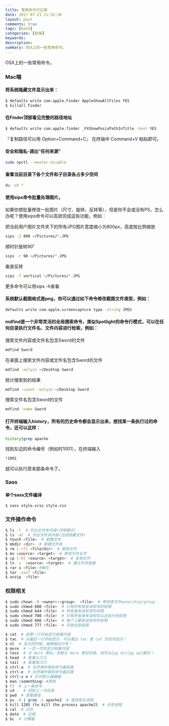```yaml
---
title: 常用命令行记录
date: 2017-07-21 11:31:36
layout: post
comments: true
tags: [bash]
categories: [前端]
keywords:
description:
summary: OSX上的一些常用命令。
---
```


OSX上的一些常用命令。

<!-- more -->
### Mac端
#### 将系统隐藏文件显示出来：
```bash
$ defaults write com.apple.Finder AppleShowAllFiles YES 
$ killall Finder
```

#### 在Finder顶部看见完整的路径地址
```bash
$ defaults write com.apple.finder _FXShowPosixPathInTitle -bool YES
```
『复制路径可以用 Option+Command+C』 在终端中 Command+V 粘贴即可。

#### 安全和隐私-调出“任何来源”
```bash
sudo spctl --master-disable
```

#### 查看当前目录下各个文件和子目录各占多少空间
```bash
du -sh *
```

#### 使用sips命令批量处理图片。
如果你想批量修改一批图片（尺寸、旋转、反转等），但是你不会或没有PS，怎么办呢？使用sips命令可以高效完成这些功能，例如：

把当前用户图片文件夹下的所有JPG图片宽度缩小为800px，高度按比例缩放
```bash
sips -Z 800 ~/Pictures/*.JPG
```

顺时针旋转90˚
```bash
sips -r 90 ~/Pictures/*.JPG
```

垂直反转
```bash
sips -f vertical ~/Pictures/*.JPG
```

更多命令可以用sips -h查看

####  系统默认截图格式是png，你可以通过如下命令修改截图文件类型，例如：
```bash
defaults write com.apple.screencapture type -string JPEG
```


#### mdfind是一个非常灵活的全局搜索命令，类似Spotlight的命令行模式，可以在任何目录执行文件名、文件内容进行检索，例如：

搜索文件内容或文件名包含Sword的文件
```bash
mdfind Sword    
```

在桌面上搜索文件内容或文件名包含Sword的文件
```bash
mdfind -onlyin ~/Desktop Sword
```

统计搜索到的结果
```bash
mdfind -count -onlyin ~/Desktop Sword
```

搜索文件名包含Sword的文件
```bash
mdfind -name Sword
```

####  打开终端输入history，所有的历史命令都会显示出来，想找某一条执行过的命令，还可以这样：
 ```bash
 history|grep apache
 ```

 找到左边的命令编号（例如时1001），在终端输入
 ```bash
 !1001
 ```
 就可以执行原来那条命令了。

### Sass
#### 单个sass文件编译
```
$ sass style.scss style.css
```

### 文件操作命令
```bash
$ ls -l  # 列出文件夹内容(详情模式)
$ ls -al  # 列出文件夹内容(包括隐藏文件)
$ touch <file>  # 新建文件
$ mkdir <dir>  # 新建文件夹
$ rm [-rf] <file/dir>  # 删除文件
$ mv <source> <target>  # 修改文件名字
$ cp [-R] <source> <target>  # 复制文件
$ ln -s  <source> <target>  # 建立符号链接
$ rar x <file> #解压
$ tar -zxvf <file>
$ unzip  <file>
```

### 权限相关
```bash
$ sudo chown -R <owner>:<group>  <file>  # 修改表文件ownership/group
$ sudo chmod 600 <file>  # 只有所有者有读和写的权限
$ sudo chmod 644 <file>  # 所有者有读和写的权限
$ sudo chmod 700 <file>  # 只有所有者有读和写以及执行的权限
$ sudo chmod 666 <file>  # 每个人都有读和写的权限
$ sudo chmod 777 <file>  # 开放全部权限
```

```bash
$ cat  # 由第一行开始显示档案内容
$ tac  # 从最后一行开始显示，可以看出 tac 是 cat 的反向显示！
$ nl  # 显示的时候，随便输出行号！
$ more  # 一页一页的显示档案内容
$ less  # 与 more 类似，但是比 more 更好的是，他可以[pg dn][pg up]翻页！
$ head  # 查看头几行
$ tail  # 查看尾几行
$ ctrl-a  # 在终端中跳到命令最前面
$ ctrl-e  # 在终端中跳到命令最后面
$ ctrl-x e # 打开默认编辑器
$ man <something> #帮助
$ !!  # 上一条命令
$ cd -  # 回到上一次目录
$ pwd  # 查看路径
$ ps -A | grep -i apache2  # 查找相关进程
$ kill 1285 (to kill the process apache2)  # 杀死进程
$ cal  # 日历
$ date  # 日期
$ bc  # 计算器
```